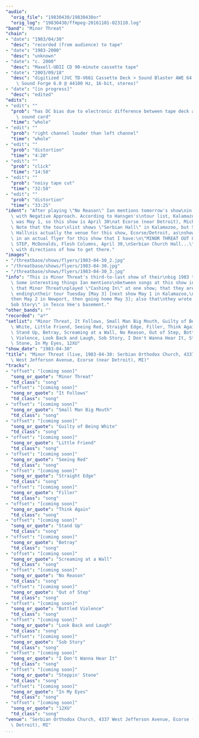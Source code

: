 ```yaml
---
"audio":
  "orig_file": "19830430/19830430or"
  "orig_log": "19830430/ffmpeg-20161101-023110.log"
"band": "Minor Threat"
"chain":
- "date": "1983/04/30"
  "desc": "recorded (from audience) to tape"
- "date": "1983-2000"
  "desc": "unknown"
- "date": "c. 2000"
  "desc": "Maxell-UDII CD 90-minute cassette tape"
- "date": "2003/09/18"
  "desc": "digitized (JVC TD-V661 Cassette Deck > Sound Blaster AWE 64 >\
    \ Sound Forge 6.0 @ 44100 Hz, 16-bit, stereo)"
- "date": "[in progress]"
  "desc": "edited"
"edits":
- "edit": ""
  "prob": "has DC bias due to electronic difference between tape deck and\
    \ sound card"
  "time": "whole"
- "edit": ""
  "prob": "right channel louder than left channel"
  "time": "whole"
- "edit": ""
  "prob": "distortion"
  "time": "4:20"
- "edit": ""
  "prob": "click"
  "time": "14:58"
- "edit": ""
  "prob": "noisy tape cut"
  "time": "32:58"
- "edit": ""
  "prob": "distortion"
  "time": "33:25"
"ident": "After playing \"No Reason\" Ian mentions tomorrow's show\nin Kalamazoo\
  \ with Negative Approach. According to Hansgen's\ntour list, Kalamazoo\
  \ was May 1, so this show is April 30\nat Ecorse (near Detroit), Michigan.\
  \ Note that the tour\nlist shows \"Serbian Hall\" in Kalamazoo, but Serbian\
  \ Hall\nis actually the venue for this show, Ecorse/Detroit, as\nshown\
  \ in an actual flyer for this show that I have:\n\"MINOR THREAT OUT OF\
  \ STEP, McDonalds, Flesh Columns, April 30,\nSerbian Church Hall...\"\
  \ with directions of how to get there."
"images":
- "/threatbase/shows/flyers/1983-04-30_2.jpg"
- "/threatbase/shows/flyers/1983-04-30.jpg"
- "/threatbase/shows/flyers/1983-04-30_3.jpg"
"info": "This is Minor Threat's third-to-last show of their\nbig 1983 tour.\
  \ Some interesting things Ian mentions\nbetween songs at this show include:\
  \ that Minor Threat\nplayed \"Cashing In\" at one show; that they are\
  \ ending\ntheir tour Tuesday [May 3] [next show May 1 in Kalamazoo,\n\
  then May 2 in Newport, then going home May 3]; also that\nthey wrote \"\
  Sob Story\" in Tesco Vee's basement."
"other_bands": ""
"recorded": "a*"
"setlist": "Minor Threat, It Follows, Small Man Big Mouth, Guilty of Being\
  \ White, Little Friend, Seeing Red, Straight Edge, Filler, Think Again,\
  \ Stand Up, Betray, Screaming at a Wall, No Reason, Out of Step, Bottled\
  \ Violence, Look Back and Laugh, Sob Story, I Don't Wanna Hear It, Steppin'\
  \ Stone, In My Eyes, 12XU"
"show_date": "1983-04-30"
"title": "Minor Threat (live, 1983-04-30: Serbian Orthodox Church, 4337\
  \ West Jefferson Avenue, Ecorse (near Detroit), MI)"
"tracks":
- "offset": "[coming soon]"
  "song_or_quote": "Minor Threat"
  "td_class": "song"
- "offset": "[coming soon]"
  "song_or_quote": "It Follows"
  "td_class": "song"
- "offset": "[coming soon]"
  "song_or_quote": "Small Man Big Mouth"
  "td_class": "song"
- "offset": "[coming soon]"
  "song_or_quote": "Guilty of Being White"
  "td_class": "song"
- "offset": "[coming soon]"
  "song_or_quote": "Little Friend"
  "td_class": "song"
- "offset": "[coming soon]"
  "song_or_quote": "Seeing Red"
  "td_class": "song"
- "offset": "[coming soon]"
  "song_or_quote": "Straight Edge"
  "td_class": "song"
- "offset": "[coming soon]"
  "song_or_quote": "Filler"
  "td_class": "song"
- "offset": "[coming soon]"
  "song_or_quote": "Think Again"
  "td_class": "song"
- "offset": "[coming soon]"
  "song_or_quote": "Stand Up"
  "td_class": "song"
- "offset": "[coming soon]"
  "song_or_quote": "Betray"
  "td_class": "song"
- "offset": "[coming soon]"
  "song_or_quote": "Screaming at a Wall"
  "td_class": "song"
- "offset": "[coming soon]"
  "song_or_quote": "No Reason"
  "td_class": "song"
- "offset": "[coming soon]"
  "song_or_quote": "Out of Step"
  "td_class": "song"
- "offset": "[coming soon]"
  "song_or_quote": "Bottled Violence"
  "td_class": "song"
- "offset": "[coming soon]"
  "song_or_quote": "Look Back and Laugh"
  "td_class": "song"
- "offset": "[coming soon]"
  "song_or_quote": "Sob Story"
  "td_class": "song"
- "offset": "[coming soon]"
  "song_or_quote": "I Don't Wanna Hear It"
  "td_class": "song"
- "offset": "[coming soon]"
  "song_or_quote": "Steppin' Stone"
  "td_class": "song"
- "offset": "[coming soon]"
  "song_or_quote": "In My Eyes"
  "td_class": "song"
- "offset": "[coming soon]"
  "song_or_quote": "12XU"
  "td_class": "song"
"venue": "Serbian Orthodox Church, 4337 West Jefferson Avenue, Ecorse (near\
  \ Detroit), MI"
...
```

